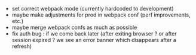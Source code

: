 - set correct webpack mode (currently hardcoded to development)
- maybe make adjustments for prod in webpack conf (perf improvements, etc.)
- maybe merge webpack confs as much as possible
- fix auth bug : if we come back later (after exiting browser ? or after session expired ? we see an error banner which disappears after a refresh)
